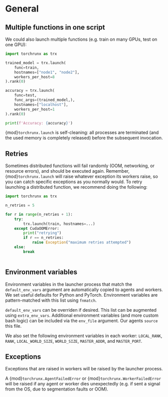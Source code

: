 # General

## Multiple functions in one script

We could also launch multiple functions (e.g. train on many GPUs, test on one GPU):

```python
import torchrunx as trx

trained_model = trx.launch(
    func=train,
    hostnames=["node1", "node2"],
    workers_per_host=8
).rank(0)

accuracy = trx.launch(
    func=test,
    func_args=(trained_model,),
    hostnames=["localhost"],
    workers_per_host=1
).rank(0)

print(f'Accuracy: {accuracy}')
```

{mod}`torchrunx.launch` is self-cleaning: all processes are terminated (and the used memory is completely released) before the subsequent invocation.

## Retries

Sometimes distributed functions will fail randomly (OOM, networking, or resource errors), and should be executed again. Remember, {mod}`torchrunx.launch` will raise whatever exception its workers raise, so you can catch specific exceptions as you normally would. To retry launching a distributed function, we recommend doing the following:

```python
import torchrunx as trx

n_retries = 5

for r in range(n_retries + 1):
    try:
        trx.launch(train, hostnames=...)
    except CudaOOMError:
        print("retrying")
        if r == n_retries:
            raise Exception("maximum retries attempted")
    else:
        break
    
```

## Environment variables

Environment variables in the launcher process that match the `default_env_vars` argument are automatically copied to agents and workers. We set useful defaults for Python and PyTorch. Environment variables are pattern-matched with this list using `fnmatch`.

`default_env_vars` can be overriden if desired. This list can be augmented using `extra_env_vars`. Additional environment variables (and more custom bash logic) can be included via the `env_file` argument. Our agents `source` this file.

We also set the following environment variables in each worker: `LOCAL_RANK`, `RANK`, `LOCAL_WORLD_SIZE`, `WORLD_SIZE`, `MASTER_ADDR`, and `MASTER_PORT`.

## Exceptions

Exceptions that are raised in workers will be raised by the launcher process.

A {mod}`torchrunx.AgentFailedError` or {mod}`torchrunx.WorkerFailedError` will be raised if any agent or worker dies unexpectedly (e.g. if sent a signal from the OS, due to segmentation faults or OOM).
